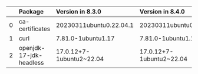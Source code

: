 <!-- markdown-link-check-disable -->

|    | Package                 | Version in 8.3.0         | Version in 8.4.0         | Status   |
|---:|:------------------------|:-------------------------|:-------------------------|:---------|
|  0 | ca-certificates         | 20230311ubuntu0.22.04.1  | 20230311ubuntu0.22.04.1  |          |
|  1 | curl                    | 7.81.0-1ubuntu1.17       | 7.81.0-1ubuntu1.17       |          |
|  2 | openjdk-17-jdk-headless | 17.0.12+7-1ubuntu2~22.04 | 17.0.12+7-1ubuntu2~22.04 |          |